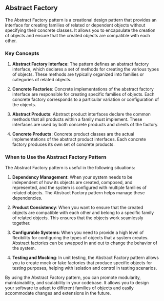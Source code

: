 ## Abstract Factory

The Abstract Factory pattern is a creational design pattern that provides an interface for creating families of related or dependent objects without specifying their concrete classes. It allows you to encapsulate the creation of objects and ensure that the created objects are compatible with each other.

### Key Concepts

1. **Abstract Factory Interface**: The pattern defines an abstract factory interface, which declares a set of methods for creating the various types of objects. These methods are typically organized into families or categories of related objects.

2. **Concrete Factories**: Concrete implementations of the abstract factory interface are responsible for creating specific families of objects. Each concrete factory corresponds to a particular variation or configuration of the objects.

3. **Abstract Products**: Abstract product interfaces declare the common methods that all products within a family must implement. These interfaces are used by both concrete products and clients of the factory.

4. **Concrete Products**: Concrete product classes are the actual implementations of the abstract product interfaces. Each concrete factory produces its own set of concrete products.

### When to Use the Abstract Factory Pattern

The Abstract Factory pattern is useful in the following situations:

1. **Dependency Management**: When your system needs to be independent of how its objects are created, composed, and represented, and the system is configured with multiple families of related objects. The Abstract Factory pattern helps manage these dependencies.

2. **Product Consistency**: When you want to ensure that the created objects are compatible with each other and belong to a specific family of related objects. This ensures that the objects work seamlessly together.

3. **Configurable Systems**: When you need to provide a high level of flexibility for configuring the types of objects that a system creates. Abstract factories can be swapped in and out to change the behavior of the system.

4. **Testing and Mocking**: In unit testing, the Abstract Factory pattern allows you to create mock or fake factories that produce specific objects for testing purposes, helping with isolation and control in testing scenarios.

By using the Abstract Factory pattern, you can promote modularity, maintainability, and scalability in your codebase. It allows you to design your software to adapt to different families of objects and easily accommodate changes and extensions in the future.